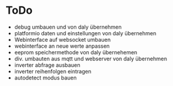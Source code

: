 # ToDo
- debug umbauen und von daly übernehmen
- platformio daten und einstellungen von daly übernehmen
- Webinterface auf websocket umbauen
- webinterface an neue werte anpassen
- eeprom speichermethode von daly übernehemen
- div. umbauten aus mqtt und webserver von daly übernehmen
- inverter abfrage ausbauen
- inverter reihenfolgen eintragen
- autodetect modus bauen
